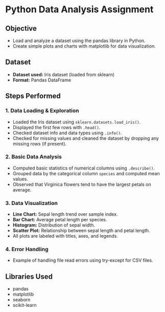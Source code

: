 # Python Data Analysis Assignment

## Objective
- Load and analyze a dataset using the pandas library in Python.
- Create simple plots and charts with matplotlib for data visualization.

## Dataset
- **Dataset used:** Iris dataset (loaded from sklearn)
- **Format:** Pandas DataFrame

## Steps Performed

### 1. Data Loading & Exploration
- Loaded the Iris dataset using `sklearn.datasets.load_iris()`.
- Displayed the first few rows with `.head()`.
- Checked dataset info and data types using `.info()`.
- Checked for missing values and cleaned the dataset by dropping any missing rows (if present).

### 2. Basic Data Analysis
- Computed basic statistics of numerical columns using `.describe()`.
- Grouped data by the categorical column `species` and computed mean values.
- Observed that Virginica flowers tend to have the largest petals on average.

### 3. Data Visualization
- **Line Chart:** Sepal length trend over sample index.
- **Bar Chart:** Average petal length per species.
- **Histogram:** Distribution of sepal width.
- **Scatter Plot:** Relationship between sepal length and petal length.
- All plots are labeled with titles, axes, and legends.

### 4. Error Handling
- Example of handling file read errors using try-except for CSV files.

## Libraries Used
- pandas
- matplotlib
- seaborn
- scikit-learn
